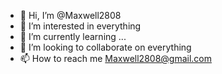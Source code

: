 - 👋 Hi, I’m @Maxwell2808
- 👀 I’m interested in everything
- 🌱 I’m currently learning ...
- 💞️ I’m looking to collaborate on everything
- 📫 How to reach me Maxwell2808@gmail.com

<!---
Maxwell2808/Maxwell2808 is a ✨ special ✨ repository because its `README.md` (this file) appears on your GitHub profile.
You can click the Preview link to take a look at your changes.
--->
